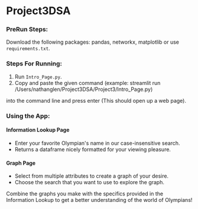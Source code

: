 # Project3DSA

### PreRun Steps:

Download the following packages: pandas, networkx, matplotlib or use `requirements.txt`.

### Steps For Running:

1. Run `Intro_Page.py`.
2. Copy and paste the given command (example: streamlit run /Users/nathanglen/Project3DSA/Project3/Intro_Page.py)

into the command line and press enter (This should open up a web page).

### Using the App:

#### Information Lookup Page

- Enter your favorite Olympian's name in our case-insensitive search.
- Returns a dataframe nicely formatted for your viewing pleasure.

#### Graph Page

- Select from multiple attributes to create a graph of your desire.
- Choose the search that you want to use to explore the graph.

Combine the graphs you make with the specifics provided in the Information Lookup to get a better understanding of the world of Olympians!

